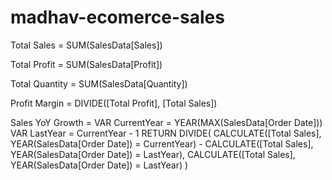 # madhav-ecomerce-sales
Total Sales = SUM(SalesData[Sales])

Total Profit = SUM(SalesData[Profit])

Total Quantity = SUM(SalesData[Quantity])

Profit Margin = DIVIDE([Total Profit], [Total Sales])

Sales YoY Growth = 
VAR CurrentYear = YEAR(MAX(SalesData[Order Date]))
VAR LastYear = CurrentYear - 1
RETURN
DIVIDE(
    CALCULATE([Total Sales], YEAR(SalesData[Order Date]) = CurrentYear) -
    CALCULATE([Total Sales], YEAR(SalesData[Order Date]) = LastYear),
    CALCULATE([Total Sales], YEAR(SalesData[Order Date]) = LastYear)
)

